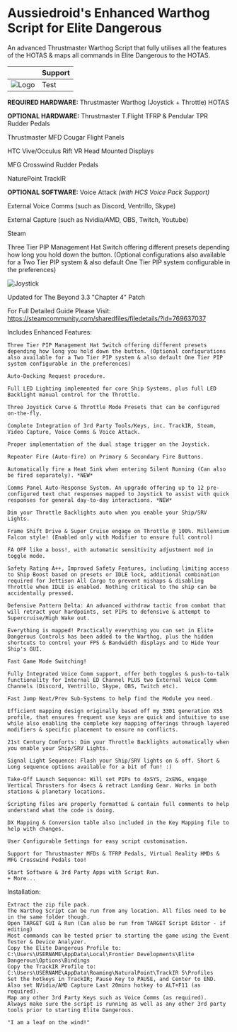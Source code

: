 # Aussiedroid's Enhanced Warthog Script for Elite Dangerous
An advanced Thrustmaster Warthog Script that fully utilises all the features of the HOTAS & maps all commands in Elite Dangerous to the HOTAS.

` ` | Support
------------ | -------------
![Logo](https://github.com/Aussiedroid/AD-ED-EnhancedWarthogScript/blob/beta/Maps/folder-small.jpg) | Test


__REQUIRED HARDWARE:__ Thrustmaster Warthog (Joystick + Throttle) HOTAS

__OPTIONAL HARDWARE:__ Thrustmaster T.Flight TFRP & Pendular TPR Rudder Pedals

Thrustmaster MFD Cougar Flight Panels

HTC Vive/Occulus Rift VR Head Mounted Displays

MFG Crosswind Rudder Pedals
 
NaturePoint TrackIR



__OPTIONAL SOFTWARE:__ Voice Attack _(with HCS Voice Pack Support)_ 

External Voice Comms (such as Discord, Ventrillo, Skype)

External Capture (such as Nvidia/AMD, OBS, Twitch, Youtube)

Steam

Three Tier PIP Management Hat Switch offering different presets depending how long you hold down the button. (Optional configurations also available for a Two Tier PIP system & also default One Tier PIP system configurable in the preferences)



![Joystick](https://steamuserimages-a.akamaihd.net/ugc/940587658405000389/78F8D80F0E8182768C52CB526FF419EC5682AA97/)

Updated for The Beyond 3.3 "Chapter 4" Patch

For Full Detailed Guide Please Visit: https://steamcommunity.com/sharedfiles/filedetails/?id=769637037


Includes Enhanced Features:

    Three Tier PIP Management Hat Switch offering different presets depending how long you hold down the button. (Optional configurations also available for a Two Tier PIP system & also default One Tier PIP system configurable in the preferences)
    
    Auto-Docking Request procedure.
    
    Full LED Lighting implemented for core Ship Systems, plus full LED Backlight manual control for the Throttle.
    
    Three Joystick Curve & Throttle Mode Presets that can be configured on-the-fly.
    
    Complete Integration of 3rd Party Tools/Keys, inc. TrackIR, Steam, Video Capture, Voice Comms & Voice Attack.
    
    Proper implementation of the dual stage trigger on the Joystick.
    
    Repeater Fire (Auto-fire) on Primary & Secondary Fire Buttons.
    
    Automatically fire a Heat Sink when entering Silent Running (Can also be fired separately). *NEW*
    
    Comms Panel Auto-Response System. An upgrade offering up to 12 pre-configured text chat responses mapped to Joystick to assist with quick responses for general day-to-day interactions. *NEW*
    
    Dim your Throttle Backlights auto when you enable your Ship/SRV Lights.
    
    Frame Shift Drive & Super Cruise engage on Throttle @ 100%. Millennium Falcon style! (Enabled only with Modifier to ensure full control)
    
    FA OFF like a boss!, with automatic sensitivity adjustment mod in toggle mode.
    
    Safety Rating A++, Improved Safety Features, including limiting access to Ship Boost based on presets or IDLE lock, additional combination required for Jettison All Cargo to prevent mishaps & disabling Throttle when IDLE is enabled. Nothing critical to the ship can be accidentally pressed.
    
    Defensive Pattern Delta: An advanced withdraw tactic from combat that will retract your hardpoints, set PIPs to defensive & attempt to Supercruise/High Wake out.
    
    Everything is mapped! Practically everything you can set in Elite Dangerous Controls has been added to the Warthog, plus the hidden shortcuts to control your FPS & Bandwidth displays and to Hide Your Ship's GUI.
    
    Fast Game Mode Switching!
    
    Fully Integrated Voice Comm support, offer both toggles & push-to-talk functionality for Internal ED Channel PLUS two External Voice Comm Channels (Discord, Ventrillo, Skype, OBS, Twitch etc).
    
    Fast Jump Next/Prev Sub-Systems to help find the Module you need.
    
    Efficient mapping design originally based off my 3301 generation X55 profile, that ensures frequent use keys are quick and intuitive to use while also enabling the complete key mapping offerings through layered modifiers & specific placement to ensure no conflicts.
    
    21st Century Comforts: Dim your Throttle Backlights automatically when you enable your Ship/SRV Lights.
    
    Signal Light Sequence: Flash your Ship/SRV lights on & off. Short & Long sequence options available for a bit of fun! :)
    
    Take-Off Launch Sequence: Will set PIPs to 4xSYS, 2xENG, engage Vertical Thrusters for 4secs & retract Landing Gear. Works in both stations & planetary locations.
    
    Scripting files are properly formatted & contain full comments to help understand what the code is doing.
    
    DX Mapping & Conversion table also included in the Key Mapping file to help with changes.
    
    User Configurable Settings for easy script customisation.
    
    Support for Thrustmaster MFDs & TFRP Pedals, Virtual Reality HMDs & MFG Crosswind Pedals too!
    
    Start Software & 3rd Party Apps with Script Run.
    + More...

Installation:

    Extract the zip file pack.
    The Warthog Script can be run from any location. All files need to be in the same folder though.
    Open TARGET GUI & Run (Can also be run from TARGET Script Editor - if editing)
    Most commands can be tested prior to starting the game using the Event Tester & Device Analyzer.
    Copy the Elite Dangerous Profile to:
    C:\Users\USERNAME\AppData\Local\Frontier Developments\Elite Dangerous\Options\Bindings
    Copy the TrackIR Profile to:
    C:\Users\USERNAME\AppData\Roaming\NaturalPoint\TrackIR 5\Profiles
    Set the hotkeys in TrackIR; Pause Key to PAUSE, and Center to END.
    Also set NVidia/AMD Capture Last 20mins hotkey to ALT+F11 (as required).
    Map any other 3rd Party Keys such as Voice Comms (as required).
    Always make sure the script is running as well as any other 3rd party tools prior to starting Elite Dangerous.

    "I am a leaf on the wind!"



